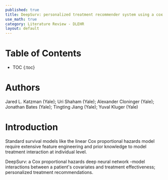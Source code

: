 ```yaml
---
published: true
title: DeepSurv: personalized treatment recommender system using a cox proportional hazards deep neural network
use_math: true
category: Literature Review - DLEHR
layout: default
---
```


# Table of Contents

* TOC
{:toc}

# Authors

Jared L. Katzman (Yale); Uri Shaham (Yale); Alexander Cloninger (Yale); Jonathan Bates (Yale); Tingting Jiang (Yale); Yuval Kluger (Yale)


# Introduction

Standard survival models like the linear Cox proportional hazards model require extensive feature engineering and prior knowledge to model treatment interaction at individual level.

DeepSurv: a Cox proportional hazards deep neural network
-model interactions between a patient's covariates and treatment effectiveness; personalized treatment recommendations.


